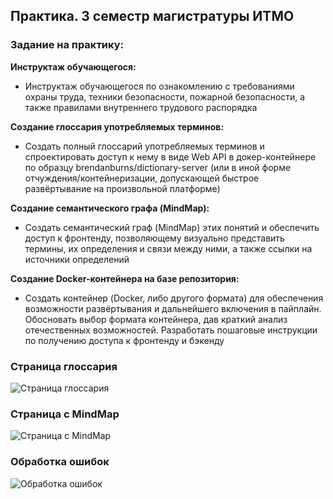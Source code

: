 ## Практика. 3 семестр магистратуры ИТМО

### **Задание на практику:**

**Инструктаж обучающегося:**

- Инструктаж обучающегося по ознакомлению с требованиями охраны труда, техники безопасности, пожарной безопасности, а также правилами внутреннего трудового распорядка

**Создание глоссария употребляемых терминов:**

- Создать полный глоссарий употребляемых терминов и спроектировать доступ к нему в виде  Web API в докер-контейнере по образцу brendanburns/dictionary-server (или в иной форме отчуждения/контейнеризации, допускающей быстрое развёртывание на произвольной платформе)

**Создание семантического графа (MindMap):**

- Создать семантический граф (MindMap) этих понятий и обеспечить доступ к фронтенду, позволяющему визуально представить термины, их определения и связи между ними, а также ссылки на источники определений

**Создание Docker-контейнера на базе репозитория:**

- Создать контейнер (Docker, либо другого формата) для обеспечения возможности развёртывания и дальнейшего включения в пайплайн. Обосновать выбор формата контейнера, дав краткий анализ отечественных возможностей. Разработать пошаговые инструкции по получению доступа к фронтенду и бэкенду

### Страница глоссария
![Страница глоссария](https://github.com/user-attachments/assets/186c6b66-ad8f-4341-ae31-2562bc83e9d4)

### Страница с MindMap
![Страница с MindMap](https://github.com/user-attachments/assets/7f3fcc6b-3086-430c-9a84-dad86b4b3f63)

### Обработка ошибок
![Обработка ошибок](https://github.com/user-attachments/assets/d1681199-46a9-4f29-870c-1e28b478e59a)
